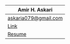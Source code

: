 | Amir H. Askari                                          |
| --------------------------------------------------------|
| askaria079@gmail.com                                    |
| [Link](https://github.com/naha7789)                     |
| [Resume](https://naha7789.github.io/assets/download.pdf)|

